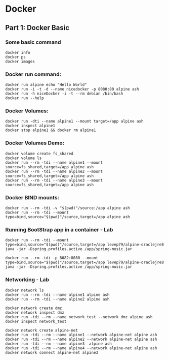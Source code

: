 # Docker 

## Part 1:      **Docker Basic**

### Some basic command

```
docker info
docker ps
docker images
```
### Docker **run** command:

```
docker run alpine echo "Hello World"
docker run -i -t -d --name nicedocker -p 8080:80 alpine ash
docker run -h niceDocker -i -t --rm debian /bin/bash
docker run --help
```

### Docker **Volumes**:

```
docker run -dti --name alpine1 --mount target=/app alpine ash
docker inspect alpine1
docker stop alpine1 && docker rm alpine1
```
### Docker Volumes Demo:

```
docker volume create fs_shared
docker volume ls
docker run --rm -tdi --name alpine1 --mount source=fs_shared,target=/app alpine ash
docker run --rm -tdi --name alpine2 --mount source=fs_shared,target=/app alpine ash
docker run --rm -tdi --name alpine3 --mount source=fs_shared,target=/app alpine ash
```

### Docker **BIND mounts**:

```
docker run --rm -tdi -v "$(pwd)"/source:/app alpine ash
docker run --rm -tdi --mount type=bind,source="$(pwd)"/source,target=/app alpine ash
```

### **Running BootStrap app in a container - Lab**
```
docker run --rm -tdi --mount type=bind,source="$(pwd)"/source,target=/app levep79/alpine-oraclejre8 java -jar -Dspring.profiles.active /app/spring-music.jar

docker run --rm -tdi -p 8082:8080 --mount type=bind,source="$(pwd)"/source,target=/app levep79/alpine-oraclejre8 java -jar -Dspring.profiles.active /app/spring-music.jar

```
### **Networking - Lab**
```
docker network ls
docker run --rm -tdi --name alpine1 alpine ash
docker run --rm -tdi --name alpine2 alpine ash
```
```
docker network create dmz
docker network inspect dmz
docker run -tdi --rm --name network_test --network dmz alpine ash
docker inspect network_test
```

```
docker network create alpine-net 
docker run -tdi --rm --name alpine1 --network alpine-net alpine ash
docker run -tdi --rm --name alpine2 --network alpine-net alpine ash
docker run -tdi --rm --name alpine3  alpine ash
docker run -tdi --rm --name alpine4 --network alpine-net alpine ash
docker network connect alpine-net alpine3
```
